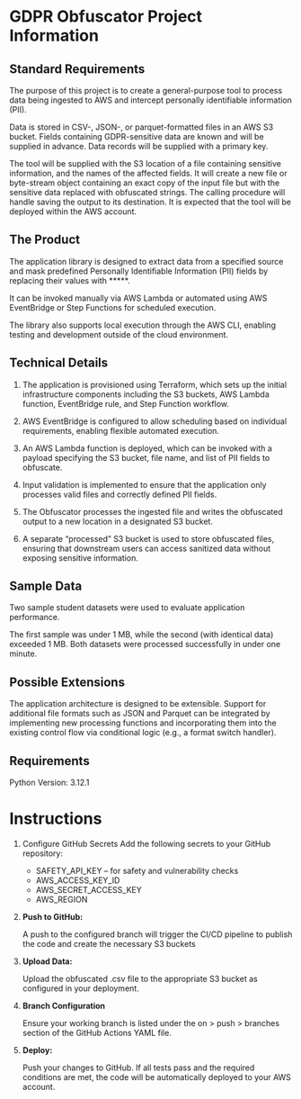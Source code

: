# GDPR Obfuscator Project Information

## Standard Requirements

The purpose of this project is to create a general-purpose tool to process data being ingested to AWS and intercept personally identifiable information (PII). 

Data is stored in CSV-, JSON-, or parquet-formatted files in an AWS S3 bucket.
Fields containing GDPR-sensitive data are known and will be supplied in advance.
Data records will be supplied with a primary key.

The tool will be supplied with the S3 location of a file containing sensitive information, and the names of the affected fields. It will create a new file or byte-stream object containing an exact copy of the input file but with the sensitive data replaced with obfuscated strings. The calling procedure will handle saving the output to its destination. It is expected that the tool will be deployed within the AWS account.

## The Product 
The application library is designed to extract data from a specified source and mask predefined Personally Identifiable Information (PII) fields by replacing their values with *****.

It can be invoked manually via AWS Lambda or automated using AWS EventBridge or Step Functions for scheduled execution.

The library also supports local execution through the AWS CLI, enabling testing and development outside of the cloud environment.

## Technical Details 
1. The application is provisioned using Terraform, which sets up the initial infrastructure components including the S3 buckets, AWS Lambda function, EventBridge rule, and Step Function workflow.

2. AWS EventBridge is configured to allow scheduling based on individual requirements, enabling flexible automated execution.

3. An AWS Lambda function is deployed, which can be invoked with a payload specifying the S3 bucket, file name, and list of PII fields to obfuscate.

4. Input validation is implemented to ensure that the application only processes valid files and correctly defined PII fields.

5. The Obfuscator processes the ingested file and writes the obfuscated output to a new location in a designated S3 bucket. 

6. A separate “processed” S3 bucket is used to store obfuscated files, ensuring that downstream users can access sanitized data without exposing sensitive information.


## Sample Data
Two sample student datasets were used to evaluate application performance.

The first sample was under 1 MB, while the second (with identical data) exceeded 1 MB. Both datasets were processed successfully in under one minute.

## Possible Extensions
The application architecture is designed to be extensible. Support for additional file formats such as JSON and Parquet can be integrated by implementing new processing functions and incorporating them into the existing control flow via conditional logic (e.g., a format switch handler).

## Requirements
Python Version: 3.12.1

# Instructions
1. Configure GitHub Secrets
Add the following secrets to your GitHub repository:

    - SAFETY_API_KEY – for safety and vulnerability checks
    - AWS_ACCESS_KEY_ID
    - AWS_SECRET_ACCESS_KEY
    - AWS_REGION


2.  <b>Push to GitHub:</b>

    A push to the configured branch will trigger the CI/CD pipeline to publish the code and create the necessary S3 buckets


3. <b> Upload Data:</b>

    Upload the obfuscated .csv file to the appropriate S3 bucket as configured in your deployment. 


4. <b>Branch Configuration</b>

    Ensure your working branch is listed under the on > push > branches section of the GitHub Actions YAML file.


5. <b>Deploy:</b>

    Push your changes to GitHub. If all tests pass and the required conditions are met, the code will be automatically deployed to your AWS account.

